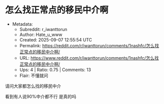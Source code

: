 # 怎么找正常点的移民中介啊

- Metadata:
  - Subreddit: r_iwanttorun
  - Author: Hate_u_www
  - Created: 2025-09-07 12:55:54 UTC
  - Permalink: https://reddit.com/r/iwanttorun/comments/1nashfc/怎么找正常点的移民中介啊/
  - URL: https://www.reddit.com/r/iwanttorun/comments/1nashfc/怎么找正常点的移民中介啊/
  - Ups: 4 | Ratio: 0.75 | Comments: 13
  - Flair: 不懂就问


请问大家都怎么找的移民中介

看到有人说90%中介都不行 是真的吗

